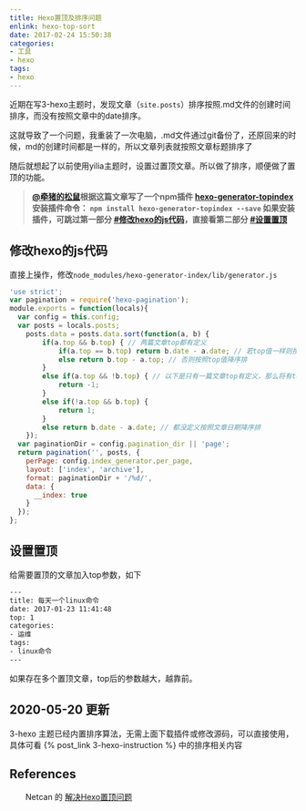 ```yaml
---
title: Hexo置顶及排序问题
enlink: hexo-top-sort
date: 2017-02-24 15:50:38
categories:
- 工具
- hexo
tags:
- hexo
---
```

近期在写3-hexo主题时，发现文章（`site.posts`）排序按照.md文件的创建时间排序，而没有按照文章中的date排序。

这就导致了一个问题，我重装了一次电脑，.md文件通过git备份了，还原回来的时候，md的创建时间都是一样的，所以文章列表就按照文章标题排序了

随后就想起了以前使用yilia主题时，设置过置顶文章。所以做了排序，顺便做了置顶的功能。

>**[@牵猪的松鼠](http://s.amlove.cn/)根据这篇文章写了一个npm插件 [hexo-generator-topindex](https://www.npmjs.com/package/hexo-generator-topindex)
安装插件命令： `npm install hexo-generator-topindex --save`
如果安装插件，可跳过第一部分 [#修改hexo的js代码](#修改hexo的js代码)，直接看第二部分 [#设置置顶](#设置置顶)**

## 修改hexo的js代码

直接上操作，修改`node_modules/hexo-generator-index/lib/generator.js`
```javascript
'use strict';
var pagination = require('hexo-pagination');
module.exports = function(locals){
  var config = this.config;
  var posts = locals.posts;
    posts.data = posts.data.sort(function(a, b) {
        if(a.top && b.top) { // 两篇文章top都有定义
            if(a.top == b.top) return b.date - a.date; // 若top值一样则按照文章日期降序排
            else return b.top - a.top; // 否则按照top值降序排
        }
        else if(a.top && !b.top) { // 以下是只有一篇文章top有定义，那么将有top的排在前面（这里用异或操作居然不行233）
            return -1;
        }
        else if(!a.top && b.top) {
            return 1;
        }
        else return b.date - a.date; // 都没定义按照文章日期降序排
    });
  var paginationDir = config.pagination_dir || 'page';
  return pagination('', posts, {
    perPage: config.index_generator.per_page,
    layout: ['index', 'archive'],
    format: paginationDir + '/%d/',
    data: {
      __index: true
    }
  });
};
```

## 设置置顶
给需要置顶的文章加入top参数，如下
```xml
---
title: 每天一个linux命令
date: 2017-01-23 11:41:48
top: 1
categories:
- 运维
tags:
- linux命令
---
```
如果存在多个置顶文章，top后的参数越大，越靠前。

## 2020-05-20 更新

3-hexo 主题已经内置排序算法，无需上面下载插件或修改源码，可以直接使用，具体可看 {% post_link  3-hexo-instruction %} 中的排序相关内容

## References

　　Netcan 的 [解决Hexo置顶问题](http://www.netcan666.com/2015/11/22/%E8%A7%A3%E5%86%B3Hexo%E7%BD%AE%E9%A1%B6%E9%97%AE%E9%A2%98/)
